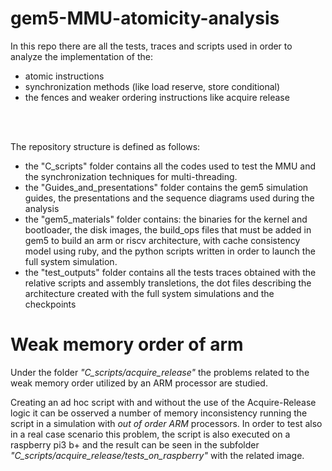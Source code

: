 # gem5-MMU-atomicity-analysis
In this repo there are all the tests, traces and scripts used in order to analyze the implementation of the: 
* atomic instructions
* synchronization methods (like load reserve, store conditional)
* the fences and weaker ordering instructions like acquire release
<br />
<br />

The repository structure is defined as follows:
* the "C_scripts" folder contains all the codes used to test the MMU and the synchronization techniques for multi-threading.
* the "Guides_and_presentations" folder contains the gem5 simulation guides, the presentations and the sequence diagrams used during the analysis
* the "gem5_materials" folder contains: the binaries for the kernel and bootloader, the disk images, the build_ops files that must be added in gem5 to build an arm or riscv architecture, with cache consistency model using ruby, and the python scripts written in order to launch the full system simulation.
* the "test_outputs" folder contains all the tests traces obtained with the relative scripts and assembly transletions, the dot files describing the architecture created with the full system simulations and the checkpoints
# Weak memory order of arm
Under the folder _"C_scripts/acquire_release"_ the problems related to the weak memory order utilized by an ARM processor are studied.

Creating an ad hoc script with and without the use of the Acquire-Release logic it can be osserved a number of memory inconsistency running the script in a simulation with *out of order ARM* processors.
In order to test also in a real case scenario this problem, the script is also executed on a raspberry pi3 b+ and the result can be seen in the subfolder _"C_scripts/acquire_release/tests_on_raspberry"_ with the related image.
